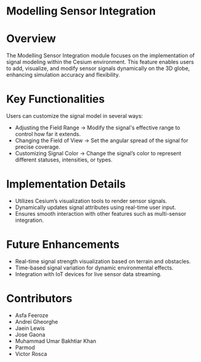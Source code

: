 # Modelling Sensor Integration

# Overview
The Modelling Sensor Integration module focuses on the implementation of signal modeling within the Cesium environment. This feature enables users to add, visualize, and modify sensor signals dynamically on the 3D globe, enhancing simulation accuracy and flexibility.

# Key Functionalities
Users can customize the signal model in several ways:
- Adjusting the Field Range → Modify the signal's effective range to control how far it extends.
- Changing the Field of View → Set the angular spread of the signal for precise coverage.
- Customizing Signal Color → Change the signal’s color to represent different statuses, intensities, or types.

# Implementation Details
- Utilizes Cesium’s visualization tools to render sensor signals.
- Dynamically updates signal attributes using real-time user input.
- Ensures smooth interaction with other features such as multi-sensor integration.

# Future Enhancements
- Real-time signal strength visualization based on terrain and obstacles.
- Time-based signal variation for dynamic environmental effects.
- Integration with IoT devices for live sensor data streaming.

# Contributors
- Asfa Feeroze
- Andrei Gheorghe
- Jaein Lewis
- Jose Gaona
- Muhammad Umar Bakhtiar Khan
- Parmod
- Victor Rosca